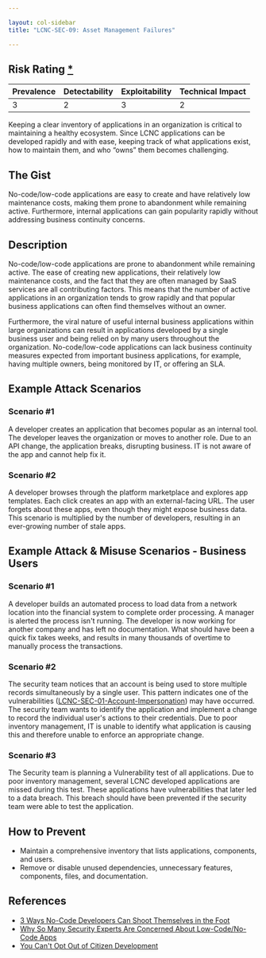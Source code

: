 ```yaml
---

layout: col-sidebar
title: "LCNC-SEC-09: Asset Management Failures"

---
```


## Risk Rating [*](https://owasp.org/www-project-top-ten/2017/Note_About_Risks)

| Prevalence | Detectability | Exploitability | Technical Impact |
| --- | --- | --- | --- |
| 3 | 2 | 3 | 2 |

Keeping a clear inventory of applications in an organization is critical to maintaining a healthy ecosystem. Since LCNC applications can be developed rapidly and with ease, keeping track of what applications exist, how to maintain them, and who “owns” them becomes challenging.  

## The Gist

No-code/low-code applications are easy to create and have relatively low maintenance costs, making them prone to abandonment while remaining active.
Furthermore, internal applications can gain popularity rapidly without addressing business continuity concerns.

## Description

No-code/low-code applications are prone to abandonment while remaining active.
The ease of creating new applications, their relatively low maintenance costs, and the fact that they are often managed by SaaS services are all contributing factors. 
This means that the number of active applications in an organization tends to grow rapidly and that popular business applications can often find themselves without an owner.

Furthermore, the viral nature of useful internal business applications within large organizations can result in applications developed by a single business user and being relied on by many users throughout the organization.
No-code/low-code applications can lack business continuity measures expected from important business applications, for example, having multiple owners, being monitored by IT, or offering an SLA.

## Example Attack Scenarios

### Scenario #1

A developer creates an application that becomes popular as an internal tool.
The developer leaves the organization or moves to another role.
Due to an API change, the application breaks, disrupting business.
IT is not aware of the app and cannot help fix it.

### Scenario #2

A developer browses through the platform marketplace and explores app templates.
Each click creates an app with an external-facing URL.
The user forgets about these apps, even though they might expose business data.
This scenario is multiplied by the number of developers, resulting in an ever-growing number of stale apps.

## Example Attack & Misuse Scenarios - Business Users

### Scenario #1

A developer builds an automated process to load data from a network location into the financial system to complete order processing. A manager is alerted the process isn't running. The developer is now working for another company and has left no documentation. What should have been a quick fix takes weeks, and results in many thousands of overtime to manually process the transactions. 

### Scenario #2

The security team notices that an account is being used to store multiple records simultaneously by a single user. This pattern indicates one of the vulnerabilities ([LCNC-SEC-01-Account-Impersonation](content/2022/en/LCNC-SEC-01-Account-Impersonation.md)) may have occurred. The security team wants to identify the application and implement a change to record the individual user's actions to their credentials. Due to poor inventory management, IT is unable to identify what application is causing this and therefore unable to enforce an appropriate change. 

### Scenario #3

The Security team is planning a Vulnerability test of all applications.   Due to poor inventory management, several LCNC developed applications are missed during this test. These applications have vulnerabilities that later led to a data breach. This breach should have been prevented if the security team were able to test the application. 


## How to Prevent

- Maintain a comprehensive inventory that lists applications, components, and users.
- Remove or disable unused dependencies, unnecessary features, components, files, and documentation.

## References

- [3 Ways No-Code Developers Can Shoot Themselves in the Foot](https://www.darkreading.com/dr-tech/3-ways-no-code-developers-can-shoot-themselves-in-the-foot)
- [Why So Many Security Experts Are Concerned About Low-Code/No-Code Apps](https://www.darkreading.com/dr-tech/why-so-many-security-experts-are-concerned-about-low-code-no-code-apps)
- [You Can't Opt Out of Citizen Development](https://www.darkreading.com/edge-articles/you-can-t-opt-out-of-citizen-development)